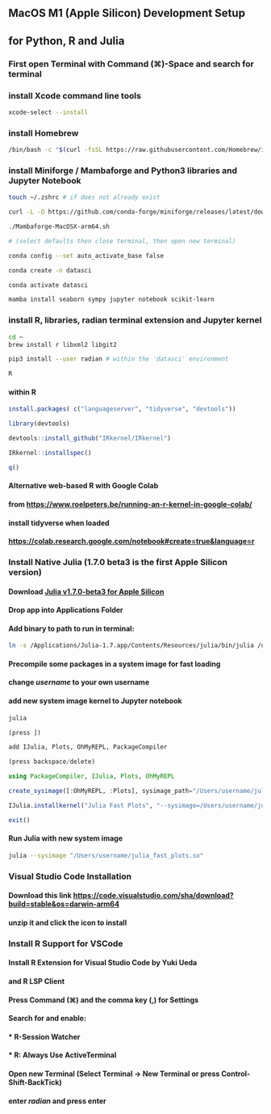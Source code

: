 ## MacOS M1 (Apple Silicon) Development Setup
## for Python, R and Julia

### First open Terminal with Command (⌘)-Space and search for terminal

### install Xcode command line tools
```sh
xcode-select --install
```
### install Homebrew
```sh
/bin/bash -c "$(curl -fsSL https://raw.githubusercontent.com/Homebrew/install/HEAD/install.sh)"
```
### install Miniforge / Mambaforge and Python3 libraries and Jupyter Notebook
```sh
touch ~/.zshrc # if does not already exist

curl -L -O https://github.com/conda-forge/miniforge/releases/latest/download/Mambaforge-MacOSX-arm64.sh

./Mambaforge-MacOSX-arm64.sh

# (select defaults then close terminal, then open new terminal)

conda config --set auto_activate_base false

conda create -n datasci

conda activate datasci

mamba install seaborn sympy jupyter notebook scikit-learn
```
### install R, libraries, radian terminal extension and Jupyter kernel
```sh
cd ~
brew install r libxml2 libgit2

pip3 install --user radian # within the 'datasci' environment

R
```
#### within R
```r
install.packages( c("languageserver", "tidyverse", "devtools"))

library(devtools)

devtools::install_github("IRkernel/IRkernel")

IRkernel::installspec()

q()
```
#### Alternative web-based R with Google Colab
#### from https://www.roelpeters.be/running-an-r-kernel-in-google-colab/
#### install tidyverse when loaded
#### https://colab.research.google.com/notebook#create=true&language=r

### Install Native Julia (1.7.0 beta3 is the first Apple Silicon version)
#### Download [Julia v1.7.0-beta3 for Apple Silicon](https://julialang-s3.julialang.org/bin/mac/aarch64/1.7/julia-1.7.0-beta3-macaarch64.dmg)
#### Drop app into Applications Folder
#### Add binary to path to run in terminal:
```sh
ln -s /Applications/Julia-1.7.app/Contents/Resources/julia/bin/julia /usr/local/bin/julia
```
#### Precompile some packages in a system image for fast loading
#### change *username* to your own username
#### add new system image kernel to Jupyter notebook
```julia
julia

(press ])

add IJulia, Plots, OhMyREPL, PackageCompiler

(press backspace/delete)

using PackageCompiler, IJulia, Plots, OhMyREPL

create_sysimage([:OhMyREPL, :Plots], sysimage_path="/Users/username/julia_fast_plots.so")

IJulia.installkernel("Julia Fast Plots", "--sysimage=/Users/username/julia_fast_plots.so"

exit()
```
#### Run Julia with new system image
```sh
julia --sysimage "/Users/username/julia_fast_plots.so"
```
### Visual Studio Code Installation
#### Download this link https://code.visualstudio.com/sha/download?build=stable&os=darwin-arm64
#### unzip it and click the icon to install

### Install R Support for VSCode
#### Install R Extension for Visual Studio Code by Yuki Ueda
#### and R LSP Client

#### Press Command (⌘) and the comma key (,) for Settings
#### Search for and enable:
#### * R-Session Watcher
#### * R: Always Use ActiveTerminal

#### Open new Terminal (Select Terminal -> New Terminal or press Control-Shift-BackTick)
#### enter *radian* and press enter
